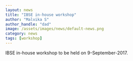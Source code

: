 ```yaml
---
layout: news
title: "IBSE in-house workshop"
author: "Malvika S"
author_handle: "dad"
image: /assets/images/news/default-news.png
category: news
tags: [workshop]
---
```

IBSE in-house workshop to be held on 9-September-2017.

